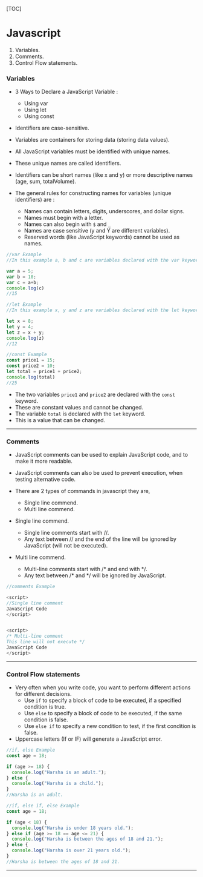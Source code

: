 [TOC]

# Javascript

1. Variables.
2. Comments.
3. Control Flow statements.

### Variables

- 3 Ways to Declare a JavaScript Variable :
  - Using var
  - Using let
  - Using const
- Identifiers are case-sensitive.
- Variables are containers for storing data (storing data values).


- All JavaScript variables must be identified with unique names.
- These unique names are called identifiers.
- Identifiers can be short names (like x and y) or more descriptive names (age, sum, totalVolume).
- The general rules for constructing names for variables (unique identifiers) are :

  - Names can contain letters, digits, underscores, and dollar signs.
  - Names must begin with a letter.
  - Names can also begin with `$` and `_`
  - Names are case sensitive (y and Y are different variables).
  - Reserved words (like JavaScript keywords) cannot be used as names.

```js
//var Example
//In this example a, b and c are variables declared with the var keyword :

var a = 5;
var b = 10;
var c = a+b;
console.log(c)
//15
```
```js
//let Example
//In this example x, y and z are variables declared with the let keyword :

let x = 8;
let y = 4;
let z = x + y;
console.log(z)
//12
```
```js
//const Example
const price1 = 15;
const price2 = 10;
let total = price1 + price2;
console.log(total)
//25
```
- The two variables `price1` and `price2` are declared with the `const` keyword.
- These are constant values and cannot be changed.
- The variable `total` is declared with the `let` keyword.
- This is a value that can be changed.
 
---

### Comments

- JavaScript comments can be used to explain JavaScript code, and to make it more readable.
- JavaScript comments can also be used to prevent execution, when testing alternative code.
- There are 2 types of commands in javascript they are,
  - Single line commend.
  - Multi line commend.

- Single line commend.
  - Single line comments start with //.
  - Any text between // and the end of the line will be ignored by JavaScript (will not be executed).
- Multi line commend.
  - Multi-line comments start with /* and end with */.
  - Any text between /* and */ will be ignored by JavaScript.

```js
//comments Example

<script>  
//Single line comment  
JavaScript Code
</script>


<script>  
/* Multi-line comment  
This line will not execute */
JavaScript Code
</script>
```
---

### Control Flow statements
- Very often when you write code, you want to perform different actions for different decisions.
  - Use `if` to specify a block of code to be executed, if a specified condition is true.
  - Use `else` to specify a block of code to be executed, if the same condition is false.
  - Use `else if` to specify a new condition to test, if the first condition is false.
- Uppercase letters (If or IF) will generate a JavaScript error. 

```js
//if, else Example
const age = 18;

if (age >= 18) {
  console.log("Harsha is an adult.");
} else {
  console.log("Harsha is a child.");
}
//Harsha is an adult.
```
```js
//if, else if, else Example
const age = 18;

if (age < 18) {
  console.log("Harsha is under 18 years old.");
} else if (age >= 18 == age <= 21) {
  console.log("Harsha is between the ages of 18 and 21.");
} else {
  console.log("Harsha is over 21 years old.");
}
//Harsha is between the ages of 18 and 21.
```
---